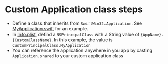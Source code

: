 # Custom Application class steps

- Define a class that inherits from `SwiftWin32.Application`. See [MyApplication.swift](./MyApplication) for an example.
- In [Info.plist](./info.plst), defind a `NSPrincipalClass` with a String value of `{AppName}.{CustomClassName}`. In this example, the value is `CustomPrincipalClass.MyApplication`
- You can reference the application anywhere in you app by casting `Application.shared` to your custom application class

